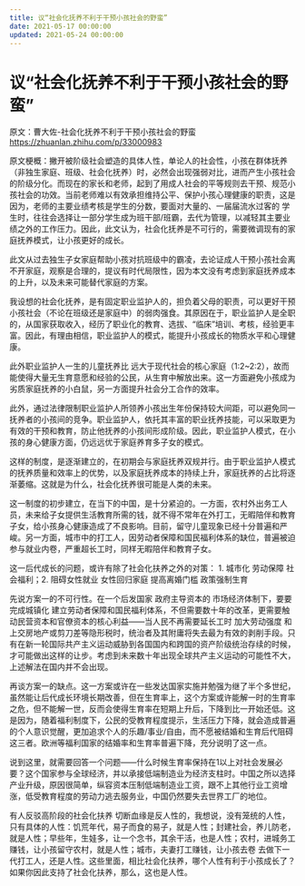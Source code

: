 ```yaml
---
title: 议“社会化抚养不利于干预小孩社会的野蛮”
date: 2021-05-17 00:00:00
updated: 2021-05-24 00:00:00
---
```


# 议“社会化抚养不利于干预小孩社会的野蛮”

原文：曹大佐-社会化抚养不利于干预小孩社会的野蛮 https://zhuanlan.zhihu.com/p/33000983

原文梗概：撇开被阶级社会塑造的具体人性，单论人的社会性，小孩在群体抚养（非独生家庭、班级、社会化抚养）时，必然会出现强弱对比，进而产生小孩社会的阶级分化。而现在的家长和老师，起到了用成人社会的平等规则去干预、规范小孩社会的功效。当前老师难以有效承担维持公平、保护小孩心理健康的职责，这是因为，老师的主要业绩考核是学生的分数，要面对大量的、一届届流水过客的 学生时，往往会选择让一部分学生成为班干部/班霸，去代为管理，以减轻其主要业绩之外的工作压力。因此，此文认为，社会化抚养是不可行的，需要微调现有的家庭抚养模式，让小孩更好的成长。

此文从过去独生子女家庭帮助小孩对抗班级中的霸凌，去论证成人干预小孩社会离不开家庭，观察是合理的，提议有时代局限性，因为本文没有考虑到家庭抚养成本的上升，以及未来可能替代家庭的方案。

我设想的社会化抚养，是有固定职业监护人的，担负着父母的职责，可以更好干预小孩社会（不论在班级还是家庭中）的弱肉强食。其原因在于，职业监护人是全职的，从国家获取收入，经历了职业化的教育、选拔、“临床”培训、考核，经验更丰富。因此，有理由相信，职业监护人的模式，能提升小孩成长的物质水平和心理健康。

此外职业监护人一生的儿童抚养比 远大于现代社会的核心家庭（1:2~2:2），故而能使得大量无生育意愿和经验的公民，从生育中解放出来。这一方面避免小孩成为劣质家庭抚养的小白鼠，另一方面提升社会分工合作的效率。

此外，通过法律限制职业监护人所领养小孩出生年份保持较大间距，可以避免同一抚养者的小孩间的竞争。职业监护人，依托其丰富的职业抚养技能，可以采取更为有效的干预和教育，防止他抚养的小孩间形成阶级。因此，职业监护人模式，在小孩的身心健康方面，仍远远优于家庭养育多子女的模式。

这样的制度，是逐渐建立的，在初期会与家庭抚养双规并行。由于职业监护人模式的抚养质量和效率上的优势，以及家庭抚养成本的持续上升，家庭抚养的占比将逐渐萎缩。这就是为什么，社会化抚养很可能是人类的未来。

这一制度的初步建立，在当下的中国，是十分紧迫的。一方面，农村外出务工人员，未来给子女提供生活教育所需的钱，就不得不常年在外打工，无暇陪伴和教育子女，给小孩身心健康造成了不良影响。目前，留守儿童现象已经十分普遍和严峻。另一方面，城市中的打工人，因劳动者保障和国民福利体系的缺位，普遍被迫参与就业内卷，严重超长工时，同样无暇陪伴和教育子女。

这一后代成长的问题，或许有除了社会化扶养之外的对策： 1. 城市化 劳动保障 社会福利；2. 阻碍女性就业 女性回归家庭 提高离婚门槛 政策强制生育

先说方案一的不可行性。在一个后发国家 政府主导资本的 市场经济体制下，要要完成城镇化 建立劳动者保障和国民福利体系，不但需要数十年的改革，更需要触动民营资本和官僚资本的核心利益——当人民不再需要延长工时 加大劳动强度 和上交房地产或剪刀差等隐形税时，统治者及其附庸将失去最为有效的剥削手段。只有在新一轮国际共产主义运动威胁到各国国内和跨国的资产阶级统治存续的时候，才可能做出这样的让步。考虑到未来数十年出现全球共产主义运动的可能性不大，上述解法在国内并不会出现。

再谈方案一的缺点。这一方案或许在一些发达国家实施并勉强为继了半个多世纪，虽然能让后代成长环境长期改善，但在生育率上，这个方案或许能解一时的生育率之危，但不能解一世，反而会使得生育率在短期上升后，下降到比一开始还低。这是因为，随着福利制度下，公民的受教育程度提示，生活压力下降，就会造成普遍的个人意识觉醒，更加追求个人的乐趣/事业/自由，而不愿被结婚和生育后代阻碍这三者。欧洲等福利国家的结婚率和生育率普遍下降，充分说明了这一点。

说到这里，就需要回答一个问题——什么时候生育率保持在1以上对社会发展必要？这个国家参与全球经济，并以承接低端制造业为经济支柱时。中国之所以选择产业升级，原因很简单，纵容资本压制低端制造业工资，跟不上其他行业工资增涨，低受教育程度的劳动力逃去服务业，中国仍然要失去世界工厂的地位。

有人反驳高阶段的社会化扶养 切断血缘是反人性的，我想说，没有笼统的人性，只有具体的人性：饥荒年代，易子而食的易子，就是人性；封建社会，养儿防老，就是人性；早些年，生娃多，让一个念书，其余干活，也是人性；农村，进城务工赚钱，让小孩留守农村，就是人性；城市，夫妻打工赚钱，让小孩去卷 去做下一代打工人，还是人性。这些里面，相比社会化扶养，哪个人性有利于小孩成长了？如果你因此支持了社会化扶养，那么，这也是人性。

